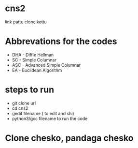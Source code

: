 # cns2
link pattu clone kottu
# Abbrevations for the codes
* DHA - Diffie Hellman
* SC - Simple Columnar
* ASC - Advanced Simple Columnar
* EA - Euclidean Algorithm
# steps to run 
* git clone url
* cd cns2
* gedit filename ( to edit and shi)
* python3/gcc filename to run the code
# Clone chesko, pandaga chesko 
